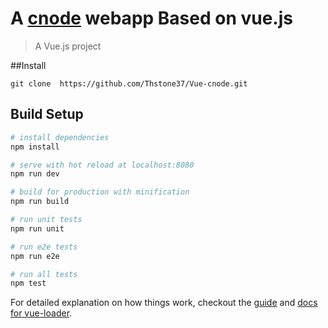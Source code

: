 # A [cnode](https://cnodejs.org/) webapp Based on vue.js

> A Vue.js project

##Install
```shell
git clone  https://github.com/Thstone37/Vue-cnode.git
```

## Build Setup

``` bash
# install dependencies
npm install

# serve with hot reload at localhost:8080
npm run dev

# build for production with minification
npm run build

# run unit tests
npm run unit

# run e2e tests
npm run e2e

# run all tests
npm test
```

For detailed explanation on how things work, checkout the [guide](http://vuejs-templates.github.io/webpack/) and [docs for vue-loader](http://vuejs.github.io/vue-loader).



